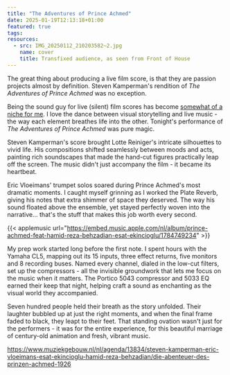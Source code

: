 ```yaml
---
title: "The Adventures of Prince Achmed"
date: 2025-01-19T12:13:18+01:00
featured: true
tags:
resources:
  - src: IMG_20250112_210203582~2.jpg
    name: cover
    title: Transfixed audience, as seen from Front of House
---
```

The great thing about producing a live film score, is that they are passion projects almost by definition. Steven Kamperman's rendition of _The Adventures of Prince Achmed_ was no exception.
<!--more-->
Being the sound guy for live (silent) film scores has become [somewhat of a niche for me](https://www.spacebabies.nl/gigs/o-taxi-9297-an-auditory-time-travel/). I love the dance between visual storytelling and live music - the way each element breathes life into the other. Tonight's performance of _The Adventures of Prince Achmed_ was pure magic.

Steven Kamperman's score brought Lotte Reiniger's intricate silhouettes to vivid life. His compositions shifted seamlessly between moods and acts, painting rich soundscapes that made the hand-cut figures practically leap off the screen. The music didn't just accompany the film - it became its heartbeat.

Eric Vloeimans' trumpet solos soared during Prince Achmed's most dramatic moments. I caught myself grinning as I worked the Plate Reverb, giving his notes that extra shimmer of space they deserved. The way his sound floated above the ensemble, yet stayed perfectly woven into the narrative... that's the stuff that makes this job worth every second.

{{< applemusic url="https://embed.music.apple.com/nl/album/prince-achmed-feat-hamid-reza-behzadian-esat-ekincioglu/1784749234" >}}

My prep work started long before the first note. I spent hours with the Yamaha CL5, mapping out its 15 inputs, three effect returns, five monitors and 8 recording buses. Named every channel, dialed in the low-cut filters, set up the compressors - all the invisible groundwork that lets me focus on the music when it matters. The Portico 5043 compressor and 5033 EQ earned their keep that night, helping craft a sound as enchanting as the visual world they accompanied.

Seven hundred people held their breath as the story unfolded. Their laughter bubbled up at just the right moments, and when the final frame faded to black, they leapt to their feet. That standing ovation wasn't just for the performers - it was for the entire experience, for this beautiful marriage of century-old animation and fresh, vibrant music.

<https://www.muziekgebouw.nl/nl/agenda/13834/steven-kamperman-eric-vloeimans-esat-ekincioglu-hamid-reza-behzadian/die-abenteuer-des-prinzen-achmed-1926>